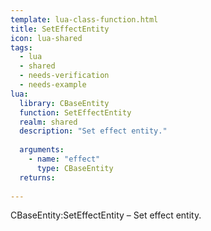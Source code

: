 ```yaml
---
template: lua-class-function.html
title: SetEffectEntity
icon: lua-shared
tags:
  - lua
  - shared
  - needs-verification
  - needs-example
lua:
  library: CBaseEntity
  function: SetEffectEntity
  realm: shared
  description: "Set effect entity."
  
  arguments:
    - name: "effect"
      type: CBaseEntity
  returns:
    
---
```


<div class="lua__search__keywords">
CBaseEntity:SetEffectEntity &#x2013; Set effect entity.
</div>
